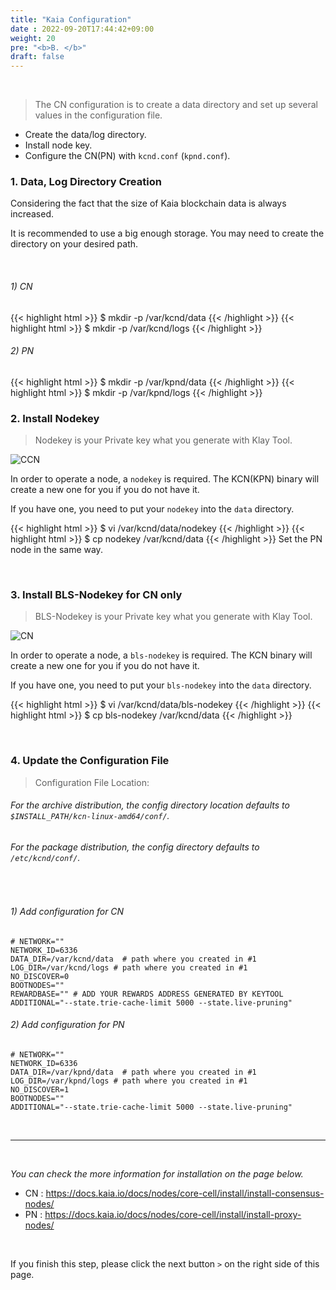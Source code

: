 ```yaml
---
title: "Kaia Configuration"
date : 2022-09-20T17:44:42+09:00
weight: 20
pre: "<b>B. </b>"
draft: false
---
```

&nbsp; 
>The CN configuration is to create a data directory and set up several values in the configuration file.
* Create the data/log directory.
* Install node key.
* Configure the CN(PN) with `kcnd.conf` (`kpnd.conf`).
  &nbsp; 
  &nbsp; 


### 1. Data, Log Directory Creation
Considering the fact that the size of Kaia blockchain data is always increased. &nbsp;

It is recommended to use a big enough storage. You may need to create the directory on your desired path.

&nbsp; 

###### 1) CN
{{< highlight html >}}
$ mkdir -p /var/kcnd/data
{{< /highlight >}}
{{< highlight html >}}
$ mkdir -p /var/kcnd/logs
{{< /highlight >}}

###### 2) PN
{{< highlight html >}}
$ mkdir -p /var/kpnd/data
{{< /highlight >}}
{{< highlight html >}}
$ mkdir -p /var/kpnd/logs
{{< /highlight >}}
&nbsp; 


### 2. Install Nodekey
> Nodekey is your Private key what you generate with Klay Tool.

![CCN](/images/nodekey.png)

In order to operate a node, a `nodekey` is required. The KCN(KPN) binary will create a new one for you if you do not have it. &nbsp; 

If you have one, you need to put your `nodekey` into the `data` directory.


{{< highlight html >}}
$ vi /var/kcnd/data/nodekey
{{< /highlight >}}
{{< highlight html >}}
$ cp nodekey /var/kcnd/data
{{< /highlight >}}
Set the PN node in the same way.

&nbsp; 
&nbsp; 

### 3. Install BLS-Nodekey for CN only
> BLS-Nodekey is your Private key what you generate with Klay Tool.

![CN](/images/nodekey.png)

In order to operate a node, a `bls-nodekey` is required. The KCN binary will create a new one for you if you do not have it. &nbsp; 

If you have one, you need to put your `bls-nodekey` into the `data` directory.


{{< highlight html >}}
$ vi /var/kcnd/data/bls-nodekey
{{< /highlight >}}
{{< highlight html >}}
$ cp bls-nodekey /var/kcnd/data
{{< /highlight >}}


&nbsp; 
&nbsp; 

### 4. Update the Configuration File
>Configuration File Location:
###### For the archive distribution, the config directory location defaults to `$INSTALL_PATH/kcn-linux-amd64/conf/`.
###### For the package distribution, the config directory defaults to `/etc/kcnd/conf/`.

&nbsp; 

###### 1) Add configuration for CN
```vim
# NETWORK=""
NETWORK_ID=6336
DATA_DIR=/var/kcnd/data  # path where you created in #1
LOG_DIR=/var/kcnd/logs # path where you created in #1
NO_DISCOVER=0
BOOTNODES=""
REWARDBASE="" # ADD YOUR REWARDS ADDRESS GENERATED BY KEYTOOL
ADDITIONAL="--state.trie-cache-limit 5000 --state.live-pruning"
```
###### 2)  Add configuration for PN
```vim
# NETWORK=""
NETWORK_ID=6336
DATA_DIR=/var/kpnd/data  # path where you created in #1
LOG_DIR=/var/kpnd/logs # path where you created in #1
NO_DISCOVER=1
BOOTNODES=""
ADDITIONAL="--state.trie-cache-limit 5000 --state.live-pruning"
```
&nbsp; 
&nbsp; 

---
&nbsp; 

*You can check the more information for installation on the page below.*
* CN : https://docs.kaia.io/docs/nodes/core-cell/install/install-consensus-nodes/
* PN : https://docs.kaia.io/docs/nodes/core-cell/install/install-proxy-nodes/

&nbsp; 
&nbsp; 
&nbsp; 

If you finish this step, please click the next button ```>``` on the right side of this page.

